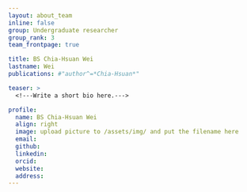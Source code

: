 ```yaml
---
layout: about_team
inline: false
group: Undergraduate researcher
group_rank: 3
team_frontpage: true

title: BS Chia-Hsuan Wei
lastname: Wei
publications: #"author^=*Chia-Hsuan*"

teaser: >
  <!---Write a short bio here.--->

profile:
  name: BS Chia-Hsuan Wei
  align: right
  image: upload picture to /assets/img/ and put the filename here
  email:
  github:
  linkedin:
  orcid:
  website:
  address:
---
```


<!---Write a full bio here.--->
